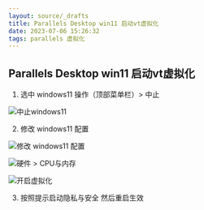 ```yaml
---
layout: source/_drafts
title: Parallels Desktop win11 启动vt虚拟化
date: 2023-07-06 15:26:32
tags: parallels 虚拟化
---
```


## Parallels Desktop win11 启动vt虚拟化

1. 选中 windows11 操作（顶部菜单栏）> 中止

![中止windows11](image.png)

2. 修改 windows11 配置

![修改 windows11 配置 ](image-1.png)

![硬件 > CPU与内存 ](image-2.png)

![开启虚拟化](image-3.png)

3. 按照提示启动隐私与安全 然后重启生效
